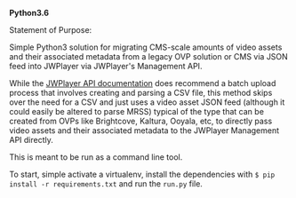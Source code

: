 **Python3.6**

Statement of Purpose:

Simple Python3 solution for migrating CMS-scale amounts of video assets and their associated metadata from a legacy OVP solution or CMS via JSON feed into JWPlayer via JWPlayer's Management API.

While the [JWPlayer API documentation](https://developer.jwplayer.com/jw-platform/docs/developer-guide/management-api/batch-migration/) does recommend a batch upload process that involves creating and parsing a CSV file, this method skips over the need for a CSV and just uses a video asset JSON feed (although it could easily be altered to parse MRSS) typical of the type that can be created from OVPs like Brightcove, Kaltura, Ooyala, etc, to directly pass video assets and their associated metadata to the JWPlayer Management API directly.

This is meant to be run as a command line tool.

To start, simple activate a virtualenv, install the dependencies with ```$ pip install -r requirements.txt``` and run the ```run.py``` file.
